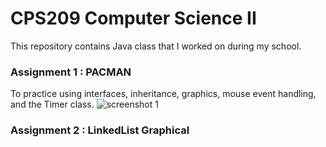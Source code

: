 # CPS209 Computer Science II
This repository contains Java class that I worked on during my school.

### Assignment 1 : PACMAN 
To practice using interfaces, inheritance, graphics, mouse event handling, and the Timer class. 
![screenshot 1](https://user-images.githubusercontent.com/17598409/29996321-b1900b9c-8fca-11e7-9945-f3497e5332f7.PNG)

### Assignment 2 : LinkedList Graphical
